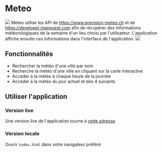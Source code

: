 # Meteo

<img src="https://i.imgur.com/VqfwrNy.png" />
Meteo utilise les API de <a href="https://www.prevision-meteo.ch">https://www.prevision-meteo.ch</a> et de <a href="https://developer.mapquest.com">https://developer.mapquest.com</a> afin de récupérer des informations météorologiques de la semaine d'un lieu choisi par l'utilisateur. L'application affiche ensuite ces informations dans l'interface de l'application.
<img src="https://i.imgur.com/2JOCTa9.png" />

## Fonctionnalités

<ul>
  <li>Rechercher la météo d'une ville par nom</li>
    <li>Recherche la météo d'une ville en cliquant sur la carte interactive</li>
    <li>Accéder à la météo à chaque heure de la journée</li>
    <li>Accéder à la météo du jour actuel et des 4 suivants</li>
  </ul>

## Utiliser l'application 

### Version live

Une version live de l'application tourne à <a href="https://ndeguillaume.github.io/meteo">cette adresse</a> 

### Version locale

Ouvrir <code>index.html</code> dans votre navigateur préféré
